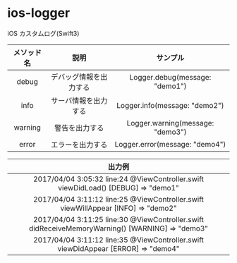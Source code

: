 # ios-logger
iOS カスタムログ(Swift3)

| メソッド名 | 説明 | サンプル |
|:-----------:|:------------:|:------------:|
| debug | デバッグ情報を出力する | Logger.debug(message: "demo1") |
| info | サーバ情報を出力する | Logger.info(message: "demo2") |
| warning | 警告を出力する | Logger.warning(message: "demo3") |
| error | エラーを出力する | Logger.error(message: "demo4") |


| 出力例 |
|:-----------:|
| 2017/04/04 3:05:32 line:24 @ViewController.swift viewDidLoad() [DEBUG] => "demo1" |
| 2017/04/04 3:11:12 line:25 @ViewController.swift viewWillAppear [INFO] => "demo2" |
| 2017/04/04 3:11:25 line:30 @ViewController.swift didReceiveMemoryWarning() [WARNING] => "demo3" |
| 2017/04/04 3:11:12 line:35 @ViewController.swift viewDidAppear [ERROR] => "demo4" |
